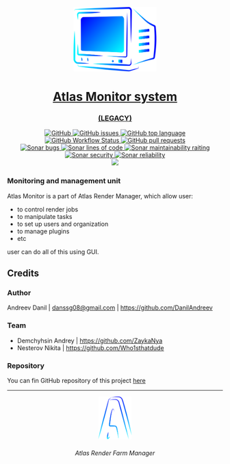 <a href="#">
    <div align="center">
        <img alt="Atlas monitor logo" height="150" src="https://github.com/AtlasRender/atlas-media/blob/main/logos/AtlasMonitorLogo.svg"/>
    </div>
    <div align="center">
        <h1>Atlas Monitor system</h1>
        <h3>(LEGACY)</h3>
    </div>
    <div align="center">
        <img alt="GitHub" src="https://img.shields.io/github/license/AtlasRender/atlas-monitor"/>
        <img alt="GitHub issues" src="https://img.shields.io/github/issues-raw/AtlasRender/atlas-monitor">
        <img alt="GitHub top language" src="https://img.shields.io/github/languages/top/AtlasRender/atlas-monitor">
        <img alt="GitHub Workflow Status" src="https://img.shields.io/github/workflow/status/AtlasRender/atlas-monitor/pathfinder-monitor-run-tests">
        <img alt="GitHub pull requests" src="https://img.shields.io/github/issues-pr/AtlasRender/atlas-monitor">
    </div>
    <div align="center">
        <img alt="Sonar bugs" src="https://sonarcloud.io/api/project_badges/measure?project=AtlasRender_atlas-monitor&metric=bugs"/>
        <img alt="Sonar lines of code" src="https://sonarcloud.io/api/project_badges/measure?project=AtlasRender_atlas-monitor&metric=ncloc"/>
        <img alt="Sonar maintainability raiting" src="https://sonarcloud.io/api/project_badges/measure?project=AtlasRender_atlas-monitor&metric=sqale_rating"/>
        <img alt="Sonar security" src="https://sonarcloud.io/api/project_badges/measure?project=AtlasRender_atlas-monitor&metric=security_rating"/>
        <img alt="Sonar reliability" src="https://sonarcloud.io/api/project_badges/measure?project=AtlasRender_atlas-monitor&metric=reliability_rating"/>
    </div>   
</a>

<div align="center">
    <img src="https://lh3.googleusercontent.com/proxy/5kBIJT8_v78dKJN4JpP_ChoC__KfFLGDOFJpAwoRH7Fth0UCrYAoC4GUfoVsKMixSmgYBBhn4fVcjkQBxtguiSg-ez-nkce9gHpLRYdRgMTDVKMXpiKX3S0-cLV8JH8KiL3u_jza" height="100px"/>
</div>

### Monitoring and management unit
Atlas Monitor is a part of Atlas Render Manager, which allow user:
* to control render jobs
* to manipulate tasks
* to set up users and organization
* to manage plugins  
* etc  

user can do all of this using GUI.
## Credits
### Author
Andreev Danil | danssg08@gmail.com | https://github.com/DanilAndreev
### Team
* Demchyhsin Andrey | https://github.com/ZaykaNya
* Nesterov Nikita | https://github.com/Who1sthatdude
### Repository
You can fin GitHub repository of this project [here](https://github.com/AtlasRender/atlas-monitor)

<a>
    <hr/>
    <div align="center">
        <img alt="Atlas Render logo" src="https://github.com/AtlasRender/atlas-media/blob/main/logos/AtlasRenderLogo.svg" height="100" /> 
    </div>
    <div align="center">
        <h6>
            Atlas Render Farm Manager
        </h6>
    </div>
</a>
